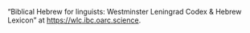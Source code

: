 “Biblical Hebrew for linguists: Westminster Leningrad Codex & Hebrew Lexicon” at https://wlc.ibc.oarc.science.
